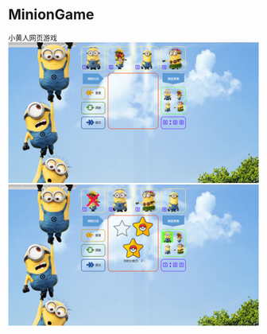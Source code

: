 # MinionGame
小黄人网页游戏
![Image of Yaktocat](https://github.com/ZesenWang/Snapshots/blob/master/QQ%E6%88%AA%E5%9B%BE20170919173335.png)
![Image of Yaktocat](https://github.com/ZesenWang/Snapshots/blob/master/QQ%E6%88%AA%E5%9B%BE20170919173357.png)
